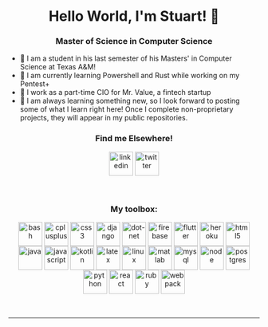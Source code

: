 <h1 align="center">Hello World, I'm Stuart! 👋</h1>
<h3 align="center">Master of Science in Computer Science</h3>
<div>

- 🤝 I am a student in his last semester of his Masters' in Computer Science at Texas A&M!
- 🌱 I am currently learning Powershell and Rust while working on my Pentest+
- 🔭 I work as a part-time CIO for Mr. Value, a fintech startup
- 📝 I am always learning something new, so I look forward to posting some of what I learn right here! Once I complete non-proprietary projects, they will appear in my public repositories.
</div>

<h3 align="center">Find me Elsewhere!</h3>
<div align="center">
<img align="center" alt="linkedin" width="48px" src="https://img.icons8.com/fluency/48/000000/linkedin.png" />

<img align="center" alt="twitter" width="48px" src="https://img.icons8.com/color/48/000000/twitter--v1.png" />
</div>
<br /><br />

<h3 align="center">My toolbox:</h3>
<!--bash, c, cplusplus, css3, dot-net, firebase, flutter, github, heroku, html5, java, kotlin, latex, linux, matlab, mysql, python, Webpack-->
<div align="center">
<img align="center" alt="bash" width="48px" src="https://img.icons8.com/color/48/000000/bash.png" />

<img align="center" alt="cplusplus" width="48px" src="https://img.icons8.com/external-tal-revivo-shadow-tal-revivo/48/000000/external-cplusplus-a-general-purpose-descriptive-programming-computer-language-logo-shadow-tal-revivo.png" />
  
<img align="center" alt="css3" width="48px" src="https://img.icons8.com/color/48/000000/css3.png" />
 
<img align="center" alt="django" width="48px" src="https://img.icons8.com/color/48/000000/django.png" />

<img align="center" alt="dot-net" width="48px" src="https://img.icons8.com/external-tal-revivo-shadow-tal-revivo/48/000000/external-net-or-dot-net-a-software-framework-developed-by-microsoft-logo-shadow-tal-revivo.png" />
  
<img align="center" alt="firebase" width="48px" src="https://img.icons8.com/color/48/000000/firebase.png" />
  
<img align="center" alt="flutter" width="48px" src="https://img.icons8.com/color/48/000000/flutter.png" />

<img align="center" alt="heroku" width="48px" src="https://img.icons8.com/color/48/000000/heroku.png" />
  
<img align="center" alt="html5" width="48px" src="https://img.icons8.com/color/48/000000/html-5--v1.png" />
  
<img align="center" alt="java" width="48px" src="https://img.icons8.com/color/48/000000/java-coffee-cup-logo--v1.png" />
  
<img align="center" alt="javascript" width="48px" src="https://img.icons8.com/color/48/000000/javascript--v1.png" />
  
<img align="center" alt="kotlin" width="48px" src="https://img.icons8.com/color/48/000000/kotlin.png" />
  
<img align="center" alt="latex" width="48px" src="https://img.icons8.com/fluency/48/000000/texshop.png" />
  
<img align="center" alt="linux" width="48px" src="https://img.icons8.com/color/48/000000/linux--v1.png" />
  
<img align="center" alt="matlab" width="48px" src="https://img.icons8.com/fluency/48/000000/matlab.png" />
  
<img align="center" alt="mysql" width="48px" src="https://img.icons8.com/color/48/000000/mysql-logo.png" />

<img align="center" alt="node" width="48px" src="https://img.icons8.com/fluency/48/000000/node-js.png" />
  
<img align="center" alt="postgres" width="48px" src= "https://img.icons8.com/color/48/000000/postgreesql.png" />

<img align="center" alt="python" width="48px" src="https://img.icons8.com/color/48/000000/python--v1.png" />

<img align="center" alt="react" width="48px" src="https://img.icons8.com/color/48/000000/react-native.png" />
  
<img align="center" alt="ruby" width="48px" src="https://img.icons8.com/color/48/000000/ruby-programming-language.png" />  
  
<img align="center" alt="webpack" width="48px" src="https://img.icons8.com/color/48/000000/webpack.png" />
</div>
<br /><br />

---

<!--[website]:-->
[twitter]: https://twitter.com/thes_s_nelson
[linkedin]: https://www.linkedin.com/in/stuart-nelson/
